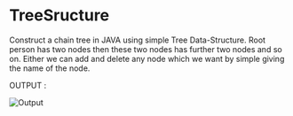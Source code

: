 # TreeSructure
Construct a chain tree in JAVA using simple Tree Data-Structure. Root person has two nodes then these two nodes has further two nodes and so on. Either we can add and delete any node which we want by simple giving the name of the node. 

OUTPUT : 


![Output](https://github.com/Priyawarat/TreeSrutructure/assets/97846785/743a26f8-1044-4901-bba5-bf201051bb67)
